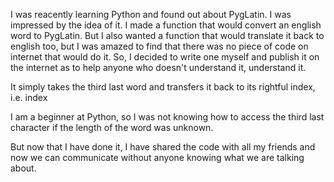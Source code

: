 I was reacently learning Python and found out about PygLatin. I was impressed by the idea of it. I made a function that would convert an english word to PygLatin. But I also wanted a function that would translate it back to english too, but I was amazed to find that there was no piece of code on internet that would do it. So, I decided to write one myself and publish it on the internet as to help anyone who doesn't understand it, understand it.

It simply takes the third last word and transfers it back to its rightful index, i.e. index 

I am a beginner at Python, so I was not knowing how to access the third last character if the length of the word was unknown.

But now that I have done it, I have shared the code with all my friends and now we can communicate without anyone knowing what we are talking about.
